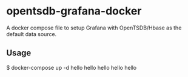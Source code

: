 opentsdb-grafana-docker
=======================
A docker compose file to setup Grafana with OpenTSDB/Hbase as the default data source.

## Usage
$ docker-compose up -d
hello
hello
hello
hello
hello
